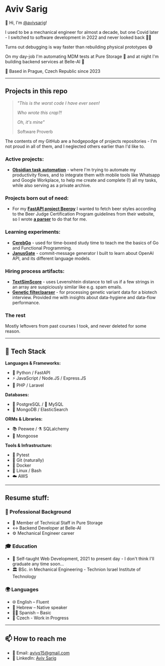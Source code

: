 # Aviv Sarig

👋 Hi, I'm [@avivsarig](https://github.com/avivsarig)!

I used to be a mechanical engineer for almost a decade, but one Covid later - I switched to software development in 2022 and never looked back 👋🏻

Turns out debugging is way faster than rebuilding physical prototypes 😅

On my day-job I'm automating MDM tests at Pure Storage 🤖 and at night I'm building backend services at Belle-AI 💙

📍 Based in Prague, Czech Republic since 2023

---

## Projects in this repo

> *"This is the worst code I have ever seen!*
> 
> *Who wrote this crap?!*
> 
> *Oh, it's mine"*
> 
> Software Proverb

The contents of my GitHub are a hodgepodge of projects repositories - I'm not proud in all of them, and I neglected others earlier than I'd like to.

### Active projects:
- **[Obsidian task automation](https://github.com/avivsarig/Obsidian-backend)** - where I'm trying to automate my productivity flows, and to integrate them with mobile tools like Whatsapp and Google Workplace, to help me create and complete (!) all my tasks, while also serving as a private archive.

### Projects born out of need:
- For my **[FastAPI project Beerpy](https://github.com/avivsarig/beerpy)** I wanted to fetch beer styles according to the Beer Judge Certification Program guidelines from their website, so I wrote **[a parser](https://github.com/avivsarig/BJCP-Guidelines-Parser)** to do that for me.

### Learning experiments:
- **[CerebGo](https://github.com/avivsarig/cerebgo)** - used for time-boxed study time to teach me the basics of Go and Functional Programming.
- **[JanusGate](https://github.com/avivsarig/JanusGate)** - commit-message generator I built to learn about OpenAI API, and its different language models.

### Hiring process artifacts:
- **[TextSimScore](https://github.com/avivsarig/TextSimScore)** - uses Levenshtein distance to tell us if a few strings in an array are suspiciously similar like e.g. spam emails.
- **[Genetic filter/parser](https://github.com/avivsarig/VCFParser)** - for processing genetic variant data for a biotech interview. Provided me with insights about data-hygiene and data-flow performance.

### The rest
Mostly leftovers from past courses I took, and never deleted for some reason.

---

## 🎨 Tech Stack

**Languages & Frameworks:**
- 🐍 Python / FastAPI
- ⚡ JavaScript / Node.JS / Express.JS  
- 🐘 PHP / Laravel

**Databases:**
- 🐘 PostgreSQL / 🐬 MySQL
- 🍃 MongoDB / ElasticSearch

**ORMs & Libraries:**
- 📚 Peewee / ⚗️ SQLalchemy
- 🦦 Mongoose

**Tools & Infrastructure:**
- 🧪 Pytest
- 🌲 Git (naturally)
- 🐳 Docker
- 🐧 Linux / Bash
- ☁️ AWS

---
## Resume stuff:
### 💼 Professional Background
- 🚀 Member of Technical Staff in Pure Storage
- ↔️ Backend Developer at Belle-AI  
- ⚙️ Mechanical Engineer career

### 🎓 Education
- 📖 Self-taught Web Development, 2021 to present day - I don't think I'll graduate any time soon...
- 🏛️ BSc. in Mechanical Engineering - Technion Israel Institute of Technology

### 🌍 Languages
- 🌐 English – Fluent
- 🐪 Hebrew – Native speaker
- 💃🏻 Spanish – Basic
- 🍺 Czech - Work in Progress
---
## 📫 How to reach me
- 📧 Email: [avivs15@gmail.com](mailto:avivs15@gmail.com)
- 💼 LinkedIn: [Aviv Sarig](https://www.linkedin.com/in/aviv-sarig/)
